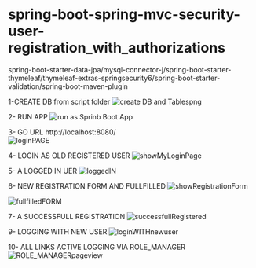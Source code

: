 # spring-boot-spring-mvc-security-user-registration_with_authorizations
spring-boot-starter-data-jpa/mysql-connector-j/spring-boot-starter-thymeleaf/thymeleaf-extras-springsecurity6/spring-boot-starter-validation/spring-boot-maven-plugin

1-CREATE DB from script folder
![create DB and Tablespng](https://github.com/mustafa-senyuz/spring-boot-spring-mvc-security-user-registration_with_authorizations/assets/113122475/41a81762-e095-475e-bafd-161eed41b1be)


2- RUN APP
![run as Sprinb Boot App](https://github.com/mustafa-senyuz/spring-boot-spring-mvc-security-user-registration_with_authorizations/assets/113122475/a8ed47f7-de1a-44c8-887f-de11f30ead2b)

3- GO URL   http://localhost:8080/  
![loginPAGE](https://github.com/mustafa-senyuz/spring-boot-spring-mvc-security-user-registration_with_authorizations/assets/113122475/b8cb0ff7-998c-4cb1-b137-8c83e11b0f21)

4- LOGIN AS OLD REGISTERED USER
![showMyLoginPage](https://github.com/mustafa-senyuz/spring-boot-spring-mvc-security-user-registration_with_authorizations/assets/113122475/90f8d8e9-6ff6-49ad-bd53-9a4c35b97d7a)


5- A LOGGED IN UER
![loggedIN](https://github.com/mustafa-senyuz/spring-boot-spring-mvc-security-user-registration_with_authorizations/assets/113122475/c8c4f24a-75b8-4428-91d1-247923868a4e)

6- NEW REGISTRATION FORM AND FULLFILLED 
![showRegistrationForm](https://github.com/mustafa-senyuz/spring-boot-spring-mvc-security-user-registration_with_authorizations/assets/113122475/d1d7df98-f203-4392-9b8f-79da84f1e78e)

![fullfilledFORM](https://github.com/mustafa-senyuz/spring-boot-spring-mvc-security-user-registration_with_authorizations/assets/113122475/374ec14f-e85d-475b-8097-e874de38ea6a)

7- A SUCCESSFULL REGISTRATION
![successfullRegistered](https://github.com/mustafa-senyuz/spring-boot-spring-mvc-security-user-registration_with_authorizations/assets/113122475/3e09ea75-75d5-45fd-9a33-e6e9e6235cc5)

9- LOGGING WITH NEW USER
![loginWITHnewuser](https://github.com/mustafa-senyuz/spring-boot-spring-mvc-security-user-registration_with_authorizations/assets/113122475/406dc0ba-10d6-4a53-b024-382bf93bc307)

10- ALL LINKS ACTIVE LOGGING VIA ROLE_MANAGER
![ROLE_MANAGERpageview](https://github.com/mustafa-senyuz/spring-boot-spring-mvc-security-user-registration_with_authorizations/assets/113122475/8d1278b1-c572-47e8-8591-eff24cf6600e)






